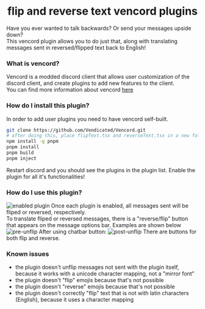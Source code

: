 <h1 align="center" id="title"> flip and reverse text vencord plugins </h1>

Have you ever wanted to talk backwards? Or send your messages upside down? <br>
This vencord plugin allows you to do just that, along with translating messages sent in reversed/flipped text back to English!
<br>
### What is vencord?
Vencord is a modded discord client that allows user customization of the discord client, and create plugins to add new features to the client. <br>
You can find more information about vencord [here](https://vencord.dev/)
### How do I install this plugin?
In order to add user plugins you need to have vencord self-built. <br>
```bash
git clone https://github.com/Vendicated/Vencord.git
# after doing this, place flipText.tsx and reverseText.tsx in a new folder you create in src, /userplugins/
npm install -g pnpm
pnpm install
pnpm build
pnpm inject
```
Restart discord and you should see the plugins in the plugin list. Enable the plugin for all it's functionalities!<br>
### How do I use this plugin?
![enabled plugin](https://cloud-j37nlsog0-hack-club-bot.vercel.app/0image.png)
Once each plugin is enabled, all messages sent will be fliped or reversed, respectively. <br>
To translate fliped or reversed messages, there is a "reverse/flip" button that appears on the message options bar. Examples are shown below <br>
![pre-unflip](https://cloud-qvyano5y9-hack-club-bot.vercel.app/0image.png)
After using chatbar button:
![post-unflip](https://cloud-qvyano5y9-hack-club-bot.vercel.app/1image.png)
There are buttons for both flip and reverse. 

### Known issues
- the plugin doesn't unflip messages not sent with the plugin itself, because it works with a unicode character mapping, not a "mirror font"
- the plugin doesn't "flip" emojis because that's not possible
- the plugin doesn't "reverse" emojis because that's not possible
- the plugin doesn't correctly "flip" text that is not with latin characters (English), because it uses a character mapping
